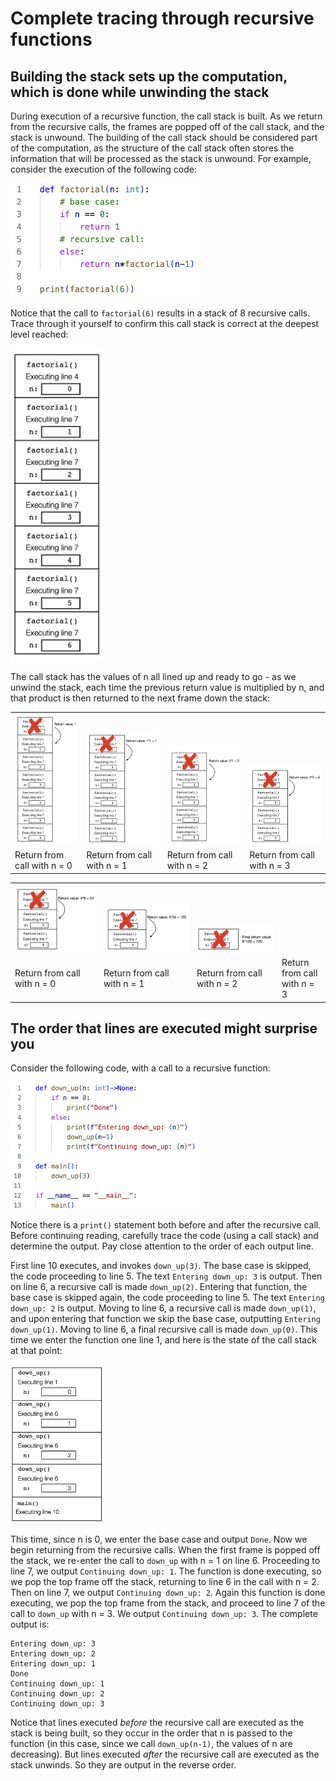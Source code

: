 # Complete tracing through recursive functions

## Building the stack sets up the computation, which is done while unwinding the stack
During execution of a recursive function, the call stack is built. As we return from the recursive calls, the frames are popped off of the call stack, and the stack is unwound. The building of the call stack should be considered part of the computation, as the structure of the call stack often stores the information that will be processed as the stack is unwound. For example, consider the execution of the following code:

<img src="factorial_6_screenshot.png" alt="Recursive implementation of factorial" width="300"/>

Notice that the call to `factorial(6)` results in a stack of 8 recursive calls. Trace through it yourself to confirm this call stack is correct at the deepest level reached:

<img src="factorial_6_callstack.png" alt="Stack of 7 frames when executing factorial(6)" width="150"/>

The call stack has the values of n all lined up and ready to go - as we unwind the stack, each time the previous return value is multiplied by n, and that product is then returned to the next frame down the stack:

<table style = "table-layout: fixed" max-width="900px">
<tr>
    <td valign = "bottom"><img src="stack_unwind1.png" alt="first step unwinding stack" min-width="150px", max-width="150px"></td>
    <td valign = "bottom"><img src="stack_unwind2.png" alt="second step unwinding stack" min-width="150px" ></td>
    <td valign = "bottom"><img src="stack_unwind3.png" alt="third step unwinding stack" min-width="150px" ></td>
    <td valign = "bottom"><img src="stack_unwind4.png" alt="fourth step unwinding stack" min-width="150px" ></td>
</tr>
<tr> 
    <td>Return from call with n = 0</td>
    <td>Return from call with n = 1</td>
    <td>Return from call with n = 2</td>
    <td>Return from call with n = 3</td></tr>
</table>

<table style = "table-layout: fixed" max-width="900px">
<tr>
    <td valign = "bottom"><img src="stack_unwind5.png" alt="fifth step unwinding stack" min-width="150px" max-width="150px"></td>
    <td valign = "bottom"><img src="stack_unwind6.png" alt="sixth step unwinding stack" min-width="150px" max-width="150px"></td>
    <td valign = "bottom"><img src="stack_unwind7.png" alt="seventh step unwinding stack" min-width="150px" max-width="150px"></td>
</tr>
<tr> 
    <td>Return from call with n = 0</td>
    <td>Return from call with n = 1</td>
    <td>Return from call with n = 2</td>
    <td>Return from call with n = 3</td></tr>
</table>

## The order that lines are executed might surprise you

Consider the following code, with a call to a recursive function:

<img src="down_up_code.png" alt="Tracing a recursive function" width="300"/>

Notice there is a `print()` statement both before and after the recursive call. Before continuing reading, carefully trace the code (using a call stack) and determine the output. Pay close attention to the order of each output line.

First line 10 executes, and invokes `down_up(3)`. The base case is skipped, the code proceeding to line 5. The text `Entering down_up: 3` is output. Then on line 6, a recursive call is made `down_up(2)`. Entering that function, the base case is skipped again, the code proceeding to line 5. The text `Entering down_up: 2` is output. Moving to line 6, a recursive call is made `down_up(1)`, and upon entering that function we skip the base case, outputting `Entering down_up(1)`. Moving to line 6, a final recursive call is made `down_up(0)`. This time we enter the function one line 1, and here is the state of the call stack at that point:

<img src="down_up_stack.png" alt="Call stack for a recursive function" width="150"/>

This time, since n is 0, we enter the base case and output `Done`. Now we begin returning from the recursive calls. When the first frame is popped off the stack, we re-enter the call to `down_up` with n = 1 on line 6. Proceeding to line 7, we output `Continuing down_up: 1`. The function is done executing, so we pop the top frame off the stack, returning to line 6 in the call with n = 2. Then on line 7, we output `Continuing down_up: 2`. Again this function is done executing, we pop the top frame from the stack, and proceed to line 7 of the call to `down_up` with n = 3. We output `Continuing down_up: 3`. The complete output is:
```
Entering down_up: 3
Entering down_up: 2
Entering down_up: 1
Done
Continuing down_up: 1
Continuing down_up: 2
Continuing down_up: 3
```
Notice that lines executed *before* the recursive call are executed as the stack is being built, so they occur in the order that n is passed to the function (in this case, since we call `down_up(n-1)`, the values of n are decreasing). But lines executed *after* the recursive call are executed as the stack unwinds. So they are output in the reverse order.